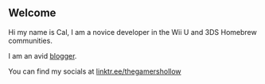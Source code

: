 ## Welcome
Hi my name is Cal, I am a novice developer in the Wii U and 3DS Homebrew communities. 

I am an avid [blogger](https://thegamershollow.github.io). 

You can find my socials at [linktr.ee/thegamershollow](https://linktr.ee/thegamershollow)
